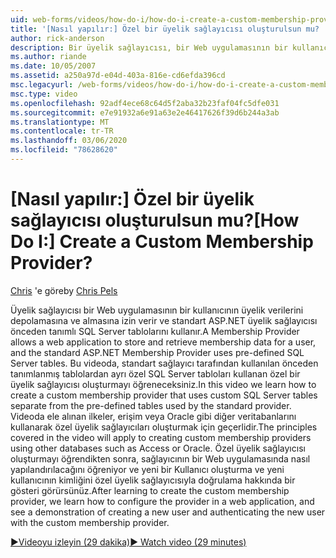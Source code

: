 ```yaml
---
uid: web-forms/videos/how-do-i/how-do-i-create-a-custom-membership-provider
title: '[Nasıl yapılır:] Özel bir üyelik sağlayıcısı oluşturulsun mu? | Microsoft Docs'
author: rick-anderson
description: Bir üyelik sağlayıcısı, bir Web uygulamasının bir kullanıcının üyelik verilerini depolamasına ve almasına izin verir ve standart ASP.NET üyelik sağlayıcısı önceden tanımlama kullanır...
ms.author: riande
ms.date: 10/05/2007
ms.assetid: a250a97d-e04d-403a-816e-cd6efda396cd
msc.legacyurl: /web-forms/videos/how-do-i/how-do-i-create-a-custom-membership-provider
msc.type: video
ms.openlocfilehash: 92adf4ece68c64d5f2aba32b23faf04fc5dfe031
ms.sourcegitcommit: e7e91932a6e91a63e2e46417626f39d6b244a3ab
ms.translationtype: MT
ms.contentlocale: tr-TR
ms.lasthandoff: 03/06/2020
ms.locfileid: "78628620"
---
```

# <a name="how-do-i-create-a-custom-membership-provider"></a><span data-ttu-id="e20f3-104">[Nasıl yapılır:] Özel bir üyelik sağlayıcısı oluşturulsun mu?</span><span class="sxs-lookup"><span data-stu-id="e20f3-104">[How Do I:] Create a Custom Membership Provider?</span></span>

<span data-ttu-id="e20f3-105">[Chris](https://twitter.com/chrispels) 'e göre</span><span class="sxs-lookup"><span data-stu-id="e20f3-105">by [Chris Pels](https://twitter.com/chrispels)</span></span>

<span data-ttu-id="e20f3-106">Üyelik sağlayıcısı bir Web uygulamasının bir kullanıcının üyelik verilerini depolamasına ve almasına izin verir ve standart ASP.NET üyelik sağlayıcısı önceden tanımlı SQL Server tablolarını kullanır.</span><span class="sxs-lookup"><span data-stu-id="e20f3-106">A Membership Provider allows a web application to store and retrieve membership data for a user, and the standard ASP.NET Membership Provider uses pre-defined SQL Server tables.</span></span> <span data-ttu-id="e20f3-107">Bu videoda, standart sağlayıcı tarafından kullanılan önceden tanımlanmış tablolardan ayrı özel SQL Server tabloları kullanan özel bir üyelik sağlayıcısı oluşturmayı öğreneceksiniz.</span><span class="sxs-lookup"><span data-stu-id="e20f3-107">In this video we learn how to create a custom membership provider that uses custom SQL Server tables separate from the pre-defined tables used by the standard provider.</span></span> <span data-ttu-id="e20f3-108">Videoda ele alınan ilkeler, erişim veya Oracle gibi diğer veritabanlarını kullanarak özel üyelik sağlayıcıları oluşturmak için geçerlidir.</span><span class="sxs-lookup"><span data-stu-id="e20f3-108">The principles covered in the video will apply to creating custom membership providers using other databases such as Access or Oracle.</span></span> <span data-ttu-id="e20f3-109">Özel üyelik sağlayıcısı oluşturmayı öğrendikten sonra, sağlayıcının bir Web uygulamasında nasıl yapılandırılacağını öğreniyor ve yeni bir Kullanıcı oluşturma ve yeni kullanıcının kimliğini özel üyelik sağlayıcısıyla doğrulama hakkında bir gösteri görürsünüz.</span><span class="sxs-lookup"><span data-stu-id="e20f3-109">After learning to create the custom membership provider, we learn how to configure the provider in a web application, and see a demonstration of creating a new user and authenticating the new user with the custom membership provider.</span></span>

[<span data-ttu-id="e20f3-110">&#9654;Videoyu izleyin (29 dakika)</span><span class="sxs-lookup"><span data-stu-id="e20f3-110">&#9654; Watch video (29 minutes)</span></span>](https://channel9.msdn.com/Blogs/ASP-NET-Site-Videos/how-do-i-create-a-custom-membership-provider)
